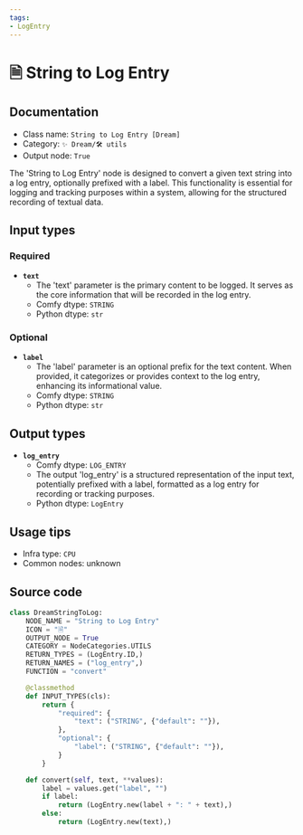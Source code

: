 ```yaml
---
tags:
- LogEntry
---
```


# 🗎 String to Log Entry
## Documentation
- Class name: `String to Log Entry [Dream]`
- Category: `✨ Dream/🛠 utils`
- Output node: `True`

The 'String to Log Entry' node is designed to convert a given text string into a log entry, optionally prefixed with a label. This functionality is essential for logging and tracking purposes within a system, allowing for the structured recording of textual data.
## Input types
### Required
- **`text`**
    - The 'text' parameter is the primary content to be logged. It serves as the core information that will be recorded in the log entry.
    - Comfy dtype: `STRING`
    - Python dtype: `str`
### Optional
- **`label`**
    - The 'label' parameter is an optional prefix for the text content. When provided, it categorizes or provides context to the log entry, enhancing its informational value.
    - Comfy dtype: `STRING`
    - Python dtype: `str`
## Output types
- **`log_entry`**
    - Comfy dtype: `LOG_ENTRY`
    - The output 'log_entry' is a structured representation of the input text, potentially prefixed with a label, formatted as a log entry for recording or tracking purposes.
    - Python dtype: `LogEntry`
## Usage tips
- Infra type: `CPU`
- Common nodes: unknown


## Source code
```python
class DreamStringToLog:
    NODE_NAME = "String to Log Entry"
    ICON = "🗎"
    OUTPUT_NODE = True
    CATEGORY = NodeCategories.UTILS
    RETURN_TYPES = (LogEntry.ID,)
    RETURN_NAMES = ("log_entry",)
    FUNCTION = "convert"

    @classmethod
    def INPUT_TYPES(cls):
        return {
            "required": {
                "text": ("STRING", {"default": ""}),
            },
            "optional": {
                "label": ("STRING", {"default": ""}),
            }
        }

    def convert(self, text, **values):
        label = values.get("label", "")
        if label:
            return (LogEntry.new(label + ": " + text),)
        else:
            return (LogEntry.new(text),)

```
